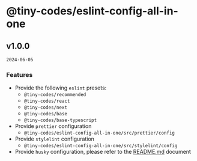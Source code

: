 # @tiny-codes/eslint-config-all-in-one

## v1.0.0

`2024-06-05`

### Features

- Provide the following `eslint` presets:
  - `@tiny-codes/recommended`
  - `@tiny-codes/react`
  - `@tiny-codes/next`
  - `@tiny-codes/base`
  - `@tiny-codes/base-typescript`
- Provide `prettier` configuration
  - `@tiny-codes/eslint-config-all-in-one/src/prettier/config`
- Provide `stylelint` configuration
  - `@tiny-codes/eslint-config-all-in-one/src/stylelint/config`
- Provide `husky` configuration, please refer to the [README.md](./README.md) document
